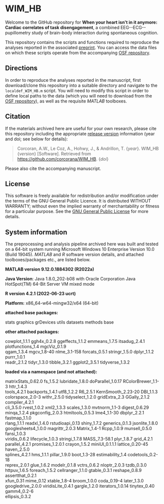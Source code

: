 # WIM_HB

Welcome to the GitHub repository for 
**When your heart isn't in it anymore: Cardiac correlates of task disengagement**, a combined EEG--ECG--pupillometry study of brain-body interaction during spontaneous cognition.

This repository contains the scripts and functions required to reproduce the analyses reported in the associated [preprint](https://www.biorxiv.org/content/10.1101/2024.06.21.599851v1.abstract).
You can access the data files on which these scripts operate from the accompanying [OSF repository](https://osf.io/ey3ca/).

## Directions
In order to reproduce the analyses reported in the manuscript, first download/clone this repository into a suitable directory and navigate to the `localdef_WIM_HB.m` script.
You will need to modify this script in order to define local paths to the data (which you will need to download from the [OSF repository](https://osf.io/ey3ca/)), as well as the requisite *MATLAB* toolboxes.

## Citation
If the materials archived here are useful for your own research, please cite this repository including the appropriate [release version](#current-release) information (year and doi; see below for details):

> Corcoran, A.W., Le Coz, A., Hohwy, J., & Andrillon, T. {*year*}. WIM_HB {*version*} [Software]. Retrieved from https://github.com/corcorana/WIM_HB. {*doi*}

Please also cite the accompanying manuscript.

## License
This software is freely available for redistribution and/or modification under the terms of the GNU General Public Licence.
It is distributed WITHOUT WARRANTY; without even the implied warranty of merchantability or fitness for a particular purpose. 
See the [GNU General Public License](https://github.com/corcorana/SWS_NVS_code/blob/main/LICENSE) for more details.

## System information
The preprocessing and analysis pipeline archived here was built and tested on a 64-bit system running Microsoft Windows 10 Enterprise Version 10.0 (Build 19045).
*MATLAB* and *R* software version details, and attached toolboxes/packages etc., are listed below.


**MATLAB version 9.12.0.1884302 (R2022a)**

**Java Version**: Java 1.8.0_202-b08 with Oracle Corporation Java HotSpot(TM) 64-Bit Server VM mixed mode

**R version 4.2.1 (2022-06-23 ucrt)**

**Platform:** x86_64-w64-mingw32/x64 (64-bit)

**attached base packages:**

stats     graphics  grDevices utils     datasets  methods   base     

**other attached packages:**

cowplot_1.1.1     ggh4x_0.2.8       ggeffects_1.1.2   emmeans_1.7.5     itsadug_2.4.1     plotfunctions_1.4 mgcViz_0.1.9     
qgam_1.3.4        mgcv_1.8-40       nlme_3.1-158      forcats_0.5.1     stringr_1.5.0     dplyr_1.1.2       purrr_1.0.1      
readr_2.1.2       tidyr_1.3.0       tibble_3.2.1      ggplot2_3.5.1     tidyverse_1.3.2  

**loaded via a namespace (and not attached):**

matrixStats_0.62.0  fs_1.5.2            lubridate_1.8.0     doParallel_1.0.17   RColorBrewer_1.1-3  httr_1.4.3         
tools_4.2.1         backports_1.4.1     utf8_1.2.2          R6_2.5.1            KernSmooth_2.23-20  DBI_1.1.3          
colorspace_2.0-3    withr_2.5.0         tidyselect_1.2.0    gridExtra_2.3       GGally_2.1.2        compiler_4.2.1     
cli_3.5.0           rvest_1.0.2         xml2_1.3.3          scales_1.3.0        mvtnorm_1.1-3       digest_0.6.29      
minqa_1.2.4         pkgconfig_2.0.3     htmltools_0.5.3     lme4_1.1-30         dbplyr_2.2.1        fastmap_1.1.0      
rlang_1.1.1         readxl_1.4.0        rstudioapi_0.13     shiny_1.7.2         generics_0.1.3      jsonlite_1.8.0     
googlesheets4_1.0.0 magrittr_2.0.3      Matrix_1.4-1        Rcpp_1.0.9          munsell_0.5.0       fansi_1.0.3        
viridis_0.6.2       lifecycle_1.0.3     stringi_1.7.8       MASS_7.3-58.1       plyr_1.8.7          grid_4.2.1         
parallel_4.2.1      promises_1.2.0.1    crayon_1.5.2        miniUI_0.1.1.1      lattice_0.20-45     haven_2.5.0        
splines_4.2.1       hms_1.1.1           pillar_1.9.0        boot_1.3-28         estimability_1.4    codetools_0.2-18   
reprex_2.0.1        glue_1.6.2          modelr_0.1.8        vctrs_0.6.2         nloptr_2.0.3        tzdb_0.3.0         
httpuv_1.6.5        foreach_1.5.2       cellranger_1.1.0    gtable_0.3.1        reshape_0.8.9       assertthat_0.2.1   
xfun_0.31           mime_0.12           xtable_1.8-4        broom_1.0.0         coda_0.19-4         later_1.3.0        
googledrive_2.0.0   viridisLite_0.4.1   gargle_1.2.0        iterators_1.0.14    tinytex_0.40        gamm4_0.2-6        
ellipsis_0.3.2    
